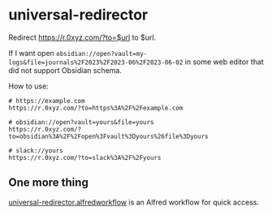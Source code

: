 # universal-redirector

Redirect https://r.0xyz.com/?to=$url to $url.

If I want open `obsidian://open?vault=my-logs&file=journals%2F2023%2F2023-06%2F2023-06-02` in some web editor that did not support Obsidian schema.

How to use:

```
# https://example.com
https://r.0xyz.com/?to=https%3A%2F%2Fexample.com

# obsidian://open?vault=yours&file=yours
https://r.0xyz.com/?to=obsidian%3A%2F%2Fopen%3Fvault%3Dyours%26file%3Dyours

# slack://yours
https://r.0xyz.com/?to=slack%3A%2F%2Fyours
```

## One more thing

[universal-redirector.alfredworkflow](https://github.com/alswl/universal-redirector/blob/master/universal-redirector.alfredworkflow) is an Alfred workflow for quick access.
